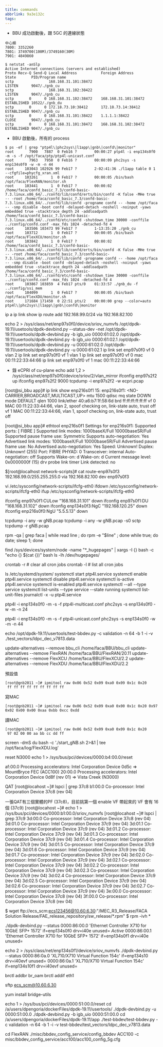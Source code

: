 ```yaml
---
title: commands
abbrlink: 9a3e132c
tags:
---
```

* BBU 成功啟動後，跟 5GC 的連線狀態
```
中心頻
7800: 3352260
7801: 3749700(100M)/3749160(30M)
7901: 4849860

$ netstat -anSlp
Active Internet connections (servers and established)
Proto Recv-Q Send-Q Local Address           Foreign Address         State       PID/Program name    
sctp                168.168.31.101:38472                            LISTEN      9047/./gnb_cu       
sctp                168.168.31.102:38422                            LISTEN      9047/./gnb_cu       
sctp       0      0 168.168.31.102:38472    168.168.31.101:38472    ESTABLISHED 10522/./gnb_du      
sctp       0      0 172.18.73.10:38412      172.18.73.14:38412      ESTABLISHED 9047/./gnb_cu       
sctp       0      0 168.168.31.101:38422    1.1.1.1:38422           CLOSE       9047/./gnb_cu       
sctp       0      0 168.168.31.101:38472    168.168.31.102:38472    ESTABLISHED 9047/./gnb_cu 
```
* BBU 啟動後，所有的 process
```
$ ps -ef | grep "ptp4l\|phc2sys\|l1app\|gnb\|confd\|monitor"
root       7900   7887  0 Feb16 ?        00:00:27 ptp4l -i enp134s0f0 -m -s -f /opt/faca/ptp/ptp4l-unicast.conf
root       7963   7950  0 Feb16 ?        00:00:09 phc2sys -s enp134s0f0 -w -m -n 44
root     103043 102926 99 Feb17 ?        2-02:41:36 ./l1app table 0 1 --cfgfile=phycfg_xran.xml
root     103261      1  0 Feb17 ?        00:00:05 /bin/bash /opt/faca/FlexRAN/monitor.sh
root     103441      1  0 Feb17 ?        00:00:02 /home/faca/confd_basic_7.3/confd-basic-7.3.linux.x86_64/../confd/lib/confd/erts/bin/confd -K false -MHe true -- -root /home/faca/confd_basic_7.3/confd-basic-7.3.linux.x86_64/../confd/lib/confd -progname confd -- -home /opt/faca -- -smp disable -boot confd -delayed-detach -noshell -noinput -yaws embedded true -stacktrace_depth 24 -addloadpath /home/faca/confd_basic_7.3/confd-basic-7.3.linux.x86_64/../confd/etc/confd -shutdown_time 30000 -conffile ../config/confd.conf -max_fds 1024 -detached-fd 4
root     103506 103473 99 Feb17 ?        1-13:35:20 ./gnb_cu
root     103712      1  0 Feb17 ?        00:00:05 /bin/bash /opt/faca/FlexXCU/monitor.sh
root     103842      1  0 Feb17 ?        00:00:02 /home/faca/confd_basic_7.3/confd-basic-7.3.linux.x86_64/../confd/lib/confd/erts/bin/confd -K false -MHe true -- -root /home/faca/confd_basic_7.3/confd-basic-7.3.linux.x86_64/../confd/lib/confd -progname confd -- -home /opt/faca -- -smp disable -boot confd -delayed-detach -noshell -noinput -yaws embedded true -stacktrace_depth 24 -addloadpath /home/faca/confd_basic_7.3/confd-basic-7.3.linux.x86_64/../confd/etc/confd -shutdown_time 30000 -conffile ../config/confd.conf -max_fds 1024 -detached-fd 4
root     103867 103859  4 Feb17 pts/0    01:33:57 ./gnb_du -f ../config/ssi_mem
root     104099      1  0 Feb17 ?        00:00:05 /bin/bash /opt/faca/FlexXDU/monitor.sh
root     171684 171450  0 22:51 pts/2    00:00:00 grep --color=auto ptp4l\|phc2sys\|l1app\|gnb\|confd\|monitor
```
ip a
ip link show
ip route add 192.168.99.0/24 via 192.168.82.100

echo 2 > /sys/class/net/enp97s0f0/device/sriov_numvfs
/opt/dpdk-19.11/usetools/dpdk-devbind.py --status-dev -net
/opt/dpdk-19.11/usertools/dpdk-devbind.py -b igb_uio 0000:61:02.0
/opt/dpdk-19.11/usertools/dpdk-devbind.py -b igb_uio 0000:61:02.1
/opt/dpdk-19.11/usertools/dpdk-devbind.py -u 0000:61:02.0
/opt/dpdk-19.11/usertools/dpdk-devbind.py -u 0000:61:02.1
ip link set enp97s0f0 vf 0 vlan 2
ip link set enp97s0f0 vf 1 vlan 1
ip link set enp97s0f0 vf 0 mac 00:11:22:33:44:66
ip link set enp97s0f0 vf 1 mac 00:11:22:33:44:66

* 錄 eCPRI of cu-plane
echo add 1,2 > /sys/class/net/enp97s0f0/device/sriov/2/vlan_mirror
ifconfig enp97s2f2 up
ifconfig enp97s2f2 9000
tcpdump -i enp97s2f2 -w ecpri.pcap

[root@si_bbu app]# ip link show enp216s0f1
15: enp216s0f1: <NO-CARRIER,BROADCAST,MULTICAST,UP> mtu 1500 qdisc mq state DOWN mode DEFAULT qlen 1000
    link/ether 40:a6:b7:1f:58:6d brd ff:ff:ff:ff:ff:ff
    vf 0 MAC 00:11:22:33:44:66, vlan 2, spoof checking on, link-state auto, trust off
    vf 1 MAC 00:11:22:33:44:66, vlan 1, spoof checking on, link-state auto, trust off

[root@si_bbu app]# ethtool enp216s0f1
Settings for enp216s0f1:
    Supported ports: [ FIBRE ]
    Supported link modes:   1000baseX/Full 
                            10000baseSR/Full 
    Supported pause frame use: Symmetric
    Supports auto-negotiation: Yes
    Advertised link modes:  1000baseX/Full 
                            10000baseSR/Full 
    Advertised pause frame use: No
    Advertised auto-negotiation: Yes
    Speed: Unknown!
    Duplex: Unknown! (255)
    Port: FIBRE
    PHYAD: 0
    Transceiver: internal
    Auto-negotiation: off
    Supports Wake-on: d
    Wake-on: d
    Current message level: 0x0000000f (15)
                   drv probe link timer
    Link detected: no

$[root@localhost network-scripts]# cat route-enp97s0f3
192.168.99.0/255.255.255.0 via 192.168.82.100 dev enp97s0f3

vi /etc/sysconfig/network-scripts/ifcfg-eth0
ifdown /etc/sysconfig/network-scripts/ifcfg-eth0
ifup /etc/sysconfig/network-scripts/ifcfg-eth0

ifconfig enp97s0f1:CULow "168.168.31.101" down
ifconfig enp97s0f1:DU "168.168.31.102" down
ifconfig enp134s0f3:NgC "192.168.120.25" down
ifconfig enp216s0f0:NgU "5.5.5.13" down

tcpdump -i any -w gNB.pcap
tcpdump -i any -w gNB.pcap -s0 sctp
tcpdump -r gNB.pcap

rpm -qa | grep faca | while read line ; do rpm -e "$line" ; done
while true; do date; sleep 1; done

find /sys/devices/system/node -name "*_hugepages" | xargs -I {} bash -c "echo {} \$(cat {})" bash
ls -lh /dev/hugepages/

crontab -r # clear all cron jobs
crontab -l # list all cron jobs

ls /etc/systemd/system/
systemctl start ptp4l.service
systemctl enable ptp4l.service
systemctl disable ptp4l.service
systemctl is-active ptp4l.service
systemctl is-enabled ptp4l.service
systemctl --all --type service
systemctl list-units --type service --state running
systemctl list-unit-files
journalctl -x -u ptp4l.service

ptp4l -i enp134s0f0 -m -s -f ptp4l-multicast.conf
phc2sys -s enp134s0f0 -w -m -n 24

ptp4l -i enp134s0f0 -m -s -f ptp4l-unicast.conf
phc2sys -s enp134s0f0 -w -m -n 44

echo 
/opt/dpdk-19.11/usertools/test-bbdev.py -c validation -n 64 -b 1 -i -v ./test_vectors/ldpc_dec_v7813.data

update-alternatives --remove bbu_cli /home/faca/BBU/bbu_cli
update-alternatives --remove FlexRAN /home/faca/BBU/FlexRAN/20.11
update-alternatives --remove FlexXCU /home/faca/BBU/FlexXCU/2.2
update-alternatives --remove FlexXDU /home/faca/BBU/FlexXDU/2.2

預設值
```
[root@gnb2011 ~]# ipmitool raw 0x06 0x52 0x09 0xa0 0x09 0x1c 0x20
 ff ff ff ff ff ff ff ff ff
```
寫MAC
```
[root@gnb2011 ~]# ipmitool raw 0x06 0x52 0x09 0xa0 0x00 0x1c 0x20 0x97 0x02 0x00 0x00 0xaa 0xbb 0xcc 0xdd
```
讀MAC
```
[root@gnb2011 ~]# ipmitool raw 0x06 0x52 0x09 0xa0 0x09 0x1c 0x20
 97 02 00 00 aa bb cc dd ff
```
screen -dmS du bash -c './start_gNB.sh 2>&1 | tee /opt/faca/log/FlexXDU.log'

reset N3000
echo 1 > /sys/bus/pci/devices/0000:b4:00.0/reset

af:00.0 Processing accelerators: Intel Corporation Device 0d5c          => MountBryce FEC (ACC100)
20:00.0 Processing accelerators: Intel Corporation Device 0d8f (rev 01) => Vista Creek (N3000)

QAT
[root@locahost ~]# lspci | grep 37c8
b1:00.0 Co-processor: Intel Corporation Device 37c8 (rev 04)

一張QAT有三個實體的PF (37c8)，目前挑第一個 enable VF 
帶起來的 VF 會有 16 個 (37c9)
[root@locahost ~]# echo 1 > /sys/bus/pci/devices/0000:b1:00.0/sriov_numvfs
[root@locahost ~]# lspci | grep 37c9
3d:00.0 Co-processor: Intel Corporation Device 37c8 (rev 04)
3d:01.0 Co-processor: Intel Corporation Device 37c9 (rev 04)
3d:01.1 Co-processor: Intel Corporation Device 37c9 (rev 04)
3d:01.2 Co-processor: Intel Corporation Device 37c9 (rev 04)
3d:01.3 Co-processor: Intel Corporation Device 37c9 (rev 04)
3d:01.4 Co-processor: Intel Corporation Device 37c9 (rev 04)
3d:01.5 Co-processor: Intel Corporation Device 37c9 (rev 04)
3d:01.6 Co-processor: Intel Corporation Device 37c9 (rev 04)
3d:01.7 Co-processor: Intel Corporation Device 37c9 (rev 04)
3d:02.0 Co-processor: Intel Corporation Device 37c9 (rev 04)
3d:02.1 Co-processor: Intel Corporation Device 37c9 (rev 04)
3d:02.2 Co-processor: Intel Corporation Device 37c9 (rev 04)
3d:02.3 Co-processor: Intel Corporation Device 37c9 (rev 04)
3d:02.4 Co-processor: Intel Corporation Device 37c9 (rev 04)
3d:02.5 Co-processor: Intel Corporation Device 37c9 (rev 04)
3d:02.6 Co-processor: Intel Corporation Device 37c9 (rev 04)
3d:02.7 Co-processor: Intel Corporation Device 37c9 (rev 04)
3e:00.0 Co-processor: Intel Corporation Device 37c8 (rev 04)
3f:00.0 Co-processor: Intel Corporation Device 37c8 (rev 04)


$ wget ftp://ecs_scm:ecs123456@10.60.6.30:"/MEC_R3_Release/FACA Solution Release/FAE_release_repository/sw_release/*.rpm"
$ rpm -ivh *


./dpdk-devbind.py --status
0000:86:00.0 'Ethernet Controller X710 for 10GbE SFP+ 1572' if=enp134s0f0 drv=i40e unused= *Active*
0000:86:00.1 'Ethernet Controller X710 for 10GbE SFP+ 1572' if=enp134s0f1 drv=i40e unused= 

echo 2 > /sys/class/net/enp134s0f1/device/sriov_numvfs
./dpdk-devbind.py --status
0000:86:0a.0 'XL710/X710 Virtual Function 154c' if=enp134s10 drv=i40evf unused= 
0000:86:0a.1 'XL710/X710 Virtual Function 154c' if=enp134s10f1 drv=i40evf unused= 

brctl addbr br_oam
brctl addif eth1

sftp ecs_scm@10.60.6.30

 yum install bridge-utils


echo 1 > /sys/bus/pci/devices/0000:51:00.0/reset
cd /a/users/dpengoria/dockerFiles/dpdk-19.11/usertools/
./dpdk-devbind.py -u 0000:51:00.0
./dpdk-devbind.py -b igb_uio 0000:51:00.0
cd /a/users/dpengoria/dockerFiles/dpdk-19.11/app
./test-bbdev/test-bbdev.py -c validation -n 64 -b 1 -i -v test-bbdev/test_vectors/ldpc_dec_v7813.data

cd FlexRAN
 ./misc/bbdev_config_service/config_bbdev ACC100 -c misc/bbdev_config_service/acc100/acc100_config_5g.cfg